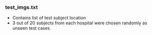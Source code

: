 
### test_imgs.txt
* Contains list of test subject location 
* 3 out of 20 subjects from each hospital were chosen randomly as unseen test cases 

### 
